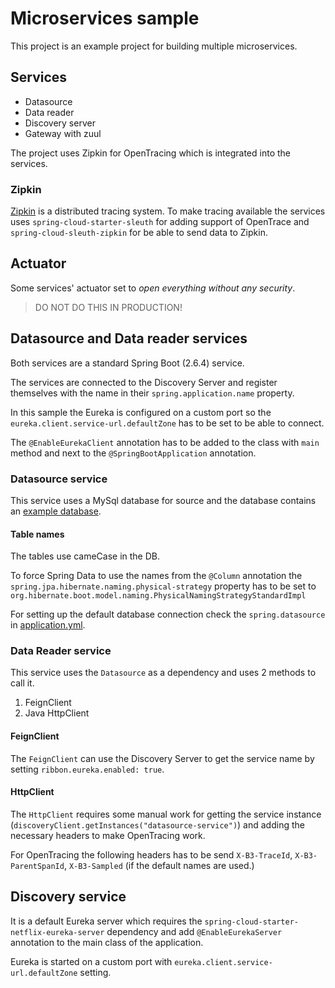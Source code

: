 # Microservices sample

This project is an example project for building multiple microservices.

## Services

* Datasource
* Data reader
* Discovery server
* Gateway with zuul

The project uses Zipkin for OpenTracing which is integrated into the services.

### Zipkin

[Zipkin](https://zipkin.io/) is a distributed tracing system. To make tracing available the services uses `spring-cloud-starter-sleuth` for adding support of OpenTrace and `spring-cloud-sleuth-zipkin` for be able to send data to Zipkin.

## Actuator

Some services' actuator set to _open everything without any security_.

> DO NOT DO THIS IN PRODUCTION!

## Datasource and Data reader services

Both services are a standard Spring Boot (2.6.4) service.

The services are connected to the Discovery Server and register themselves with the name in their `spring.application.name` property.

In this sample the Eureka is configured on a custom port so the `eureka.client.service-url.defaultZone` has to be set to be able to connect.

The `@EnableEurekaClient` annotation has to be added to the class with `main` method and next to the `@SpringBootApplication` annotation.

### Datasource service

This service uses a MySql database for source and the database contains an [example database](https://www.mysqltutorial.org/mysql-sample-database.aspx).

#### Table names

The tables use cameCase in the DB. 

To force Spring Data to use the names from the `@Column` annotation the `spring.jpa.hibernate.naming.physical-strategy` property has to be set to `org.hibernate.boot.model.naming.PhysicalNamingStrategyStandardImpl`

For setting up the default database connection check the `spring.datasource` in [application.yml](./datasource-service/src/main/resources/application.yml).

### Data Reader service

This service uses the `Datasource` as a dependency and uses 2 methods to call it.

1. FeignClient
2. Java HttpClient

#### FeignClient

The `FeignClient` can use the Discovery Server to get the service name by setting `ribbon.eureka.enabled: true`.

#### HttpClient

The `HttpClient` requires some manual work for getting the service instance (`discoveryClient.getInstances("datasource-service")`) and adding the necessary headers to make OpenTracing work.

For OpenTracing the following headers has to be send `X-B3-TraceId`, `X-B3-ParentSpanId`, `X-B3-Sampled` (if the default names are used.)

## Discovery service

It is a default Eureka server which requires the `spring-cloud-starter-netflix-eureka-server` dependency and add `@EnableEurekaServer` annotation to the main class of the application.

Eureka is started on a custom port with `eureka.client.service-url.defaultZone` setting.

